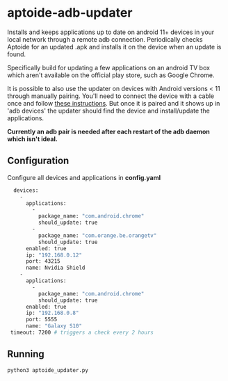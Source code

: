 # aptoide-adb-updater

Installs and keeps applications up to date on android 11+ devices in your local network through a remote adb connection. 
Periodically checks Aptoide for an updated .apk and installs it on the device when an update is found.

Specifically build for updating a few applications on an android TV box which aren't available on the official play store, such as Google Chrome.

It is possible to also use the updater on devices with Android versions < 11 through manually pairing. You'll need to connect the device with a cable once and follow [these instructions](https://developer.android.com/studio/command-line/adb#wireless). But once it is paired and it shows up in 'adb devices' the updater should find the device and install/update the applications. 

**Currently an adb pair is needed after each restart of the adb daemon which isn't ideal.**

##  Configuration

Configure all devices and applications in **config.yaml**

```sh
  devices: 
    - 
      applications: 
        - 
          package_name: "com.android.chrome"
          should_update: true
        - 
          package_name: "com.orange.be.orangetv"
          should_update: true
      enabled: true
      ip: "192.168.0.12"
      port: 43215
      name: Nvidia Shield
    - 
      applications: 
        - 
          package_name: "com.android.chrome"
          should_update: true
      enabled: true
      ip: "192.168.0.8"
      port: 5555
      name: "Galaxy S10"
 timeout: 7200 # triggers a check every 2 hours
```
## Running
```sh
python3 aptoide_updater.py
```
